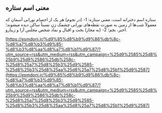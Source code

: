 ## معنی اسم ستاره


ستاره اسم دخترانه است، معنی ستاره: 1- (در نجوم) هر یک از اجسام نورانی آسمان که معمولاً شب‌ها از زمین به صورت نقطه‌های نورانی چشمک زنِ نسبتاً ساکن دیده میشوند؛ اختر، نجم؛ 2- (به مجاز) بخت و اقبال و نماد شخص مجلس آرا و زیبارو.

[https://esmdoni.ir/%d9%85%d8%b9%d9%86%db%8c-%d8%a7%d8%b3%d9%85-%d8%b3%d8%aa%d8%a7%d8%b1%d9%87/?utm_source=rss&utm_medium=rss&utm_campaign=%25d9%2585%25d8%25b9%25d9%2586%25db%258c-%25d8%25a7%25d8%25b3%25d9%2585-%25d8%25b3%25d8%25aa%25d8%25a7%25d8%25b1%25d9%2587](https://esmdoni.ir/%d9%85%d8%b9%d9%86%db%8c-%d8%a7%d8%b3%d9%85-%d8%b3%d8%aa%d8%a7%d8%b1%d9%87/?utm_source=rss&utm_medium=rss&utm_campaign=%25d9%2585%25d8%25b9%25d9%2586%25db%258c-%25d8%25a7%25d8%25b3%25d9%2585-%25d8%25b3%25d8%25aa%25d8%25a7%25d8%25b1%25d9%2587) 